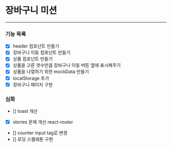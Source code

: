 # 장바구니 미션

---

### 기능 목록

- [x] header 컴포넌트 만들기
- [x] 장바구니 이동 컴포넌트 만들기
- [x] 상품 컴포넌트 만들기
- [x] 상품을 고른 갯수만큼 장바구니 이동 버튼 옆에 표시해주기
- [x] 상품을 나열하기 위한 mockData 만들기
- [x] localStorage 추가
- [x] 장바구니 페이지 구현

### 심화

- [] toast 개선
- [x] stories 문제 개선 react-router
- [] counter input tag로 변경
- [] 로딩 스켈레톤 구현
